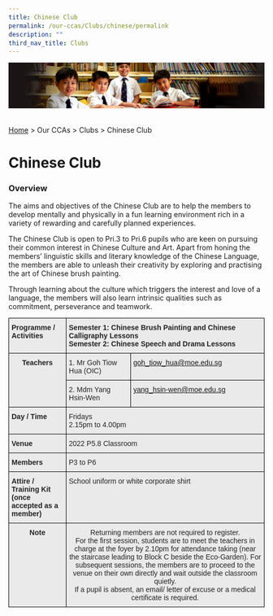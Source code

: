 ```yaml
---
title: Chinese Club
permalink: /our-ccas/Clubs/chinese/permalink
description: ""
third_nav_title: Clubs
---
```

![](/images/Sub-banner1.jpg)

[  
Home](https://acsj.moe.edu.sg/) \> Our CCAs > Clubs > Chinese Club

Chinese Club
============

### Overview

The aims and objectives of the Chinese Club are to help the members to develop mentally and physically in a fun learning environment rich in a variety of rewarding and carefully planned experiences.

  

The Chinese Club is open to Pri.3 to Pri.6 pupils who are keen on pursuing their common interest in Chinese Culture and Art. Apart from honing the members’ linguistic skills and literary knowledge of the Chinese Language, the members are able to unleash their creativity by exploring and practising the art of Chinese brush painting.

  

Through learning about the culture which triggers the interest and love of a language, the members will also learn intrinsic qualities such as commitment, perseverance and teamwork.

<style type="text/css">
.tg  {border-collapse:collapse;border-spacing:0;}
.tg td{border-color:black;border-style:solid;border-width:1px;font-family:Arial, sans-serif;font-size:14px;
  overflow:hidden;padding:10px 5px;word-break:normal;}
.tg th{border-color:black;border-style:solid;border-width:1px;font-family:Arial, sans-serif;font-size:14px;
  font-weight:normal;overflow:hidden;padding:10px 5px;word-break:normal;}
.tg .tg-8l4p{background-color:#EAEAEA;color:#232323;text-align:left;vertical-align:top}
.tg .tg-exxo{background-color:#EAEAEA;color:#21088A;text-align:left;vertical-align:top}
.tg .tg-bt94{background-color:#EAEAEA;color:#232323;font-weight:bold;text-align:left;vertical-align:top}
.tg .tg-rsx2{background-color:#EAEAEA;color:#232323;font-weight:bold;text-align:center;vertical-align:top}
.tg .tg-rlhx{background-color:#EAEAEA;color:#232323;text-align:center;vertical-align:top}
</style>
<table class="tg">
<thead>
  <tr>
    <th class="tg-bt94">Programme / <br>Activities</th>
    <th class="tg-bt94" colspan="2"><span style="color:#232323">Semester 1: Chinese Brush Painting and Chinese Calligraphy Lessons </span><br><span style="color:#232323">Semester 2: Chinese Speech and Drama Lessons </span></th>
  </tr>
</thead>
<tbody>
  <tr>
    <td class="tg-rsx2" rowspan="2">Teachers</td>
    <td class="tg-8l4p">1. Mr Goh Tiow Hua (OIC)</td>
    <td class="tg-exxo"><a href="mailto:goh_tiow_hua@moe.edu.sg">goh_tiow_hua@moe.edu.sg</a></td>
  </tr>
  <tr>
    <td class="tg-8l4p">2. Mdm Yang Hsin-Wen</td>
    <td class="tg-exxo"><a href="mailto:yang_hsin-wen@moe.edu.sg">yang_hsin-wen@moe.edu.sg</a></td>
  </tr>
  <tr>
    <td class="tg-bt94">Day / Time</td>
    <td class="tg-8l4p" colspan="2"><span style="color:#232323">Fridays</span><br><span style="color:#232323">2.15pm to 4.00pm</span></td>
  </tr>
  <tr>
    <td class="tg-bt94">Venue</td>
    <td class="tg-8l4p" colspan="2">2022 P5.8 Classroom</td>
  </tr>
  <tr>
    <td class="tg-bt94">Members</td>
    <td class="tg-8l4p" colspan="2"><span style="color:#232323">P3 to P6</span></td>
  </tr>
  <tr>
    <td class="tg-bt94">Attire / Training Kit (once accepted as a member)</td>
    <td class="tg-8l4p" colspan="2"><span style="color:#232323">School uniform or white corporate shirt</span></td>
  </tr>
  <tr>
    <td class="tg-rsx2">Note<br><br><br><br></td>
    <td class="tg-rlhx" colspan="2">Returning members are not required to register. <br>For the first session, students are to meet the teachers in charge at the foyer by 2.10pm for attendance taking (near the staircase leading to Block C beside the Eco-Garden). For subsequent sessions, the members are to proceed to the venue on their own directly and wait outside the classroom quietly. <br>If a pupil is absent, an email/ letter of excuse or a medical certificate is required.</td>
  </tr>
</tbody>
</table>